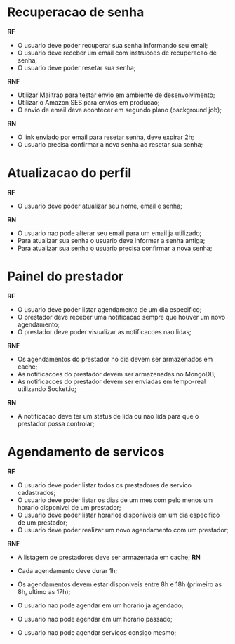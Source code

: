# Recuperacao de senha

**RF**

- O usuario deve poder recuperar sua senha informando seu email;
- O usuario deve receber um email com instrucoes de recuperacao de senha;
- O usuario deve poder resetar sua senha;

**RNF**

- Utilizar Mailtrap para testar envio em ambiente de desenvolvimento;
- Utilizar o Amazon SES para envios em producao;
- O envio de email deve acontecer em segundo plano (background job);

**RN**

- O link enviado por email para resetar senha, deve expirar 2h;
- O usuario precisa confirmar a nova senha ao resetar sua senha;

# Atualizacao do perfil

**RF**

- O usuario deve poder atualizar seu nome, email e senha;

**RN**

- O usuario nao pode alterar seu email para um email ja utilizado;
- Para atualizar sua senha o usuario deve informar a senha antiga;
- Para atualizar sua senha o usuario precisa confirmar a nova senha;

# Painel do prestador

**RF**

- O usuario deve poder listar agendamento de um dia especifico;
- O prestador deve receber uma notificacao sempre que houver um novo agendamento;
- O prestador deve poder visualizar as notificacoes nao lidas;

**RNF**

- Os agendamentos do prestador no dia devem ser armazenados em cache;
- As notificacoes do prestador devem ser armazenadas no MongoDB;
- As notificacoes do prestador devem ser enviadas em tempo-real utilizando Socket.io;

**RN**

- A notificacao deve ter um status de lida ou nao lida para que o prestador possa controlar;

# Agendamento de servicos

**RF**

- O usuario deve poder listar todos os prestadores de servico cadastrados;
- O usuario deve poder listar os dias de um mes com pelo menos um horario disponivel de um prestador;
- O usuario deve poder listar horarios disponiveis em um dia especifico de um prestador;
- O usuario deve poder realizar um novo agendamento com um prestador;

**RNF**

- A listagem de prestadores deve ser armazenada em cache;
**RN**

- Cada agendamento deve durar 1h;
- Os agendamentos devem estar disponiveis entre 8h e 18h (primeiro as 8h, ultimo as 17h);
- O usuario nao pode agendar em um horario ja agendado;
- O usuario nao pode agendar em um horario passado;
- O usuario nao pode agendar servicos consigo mesmo;
